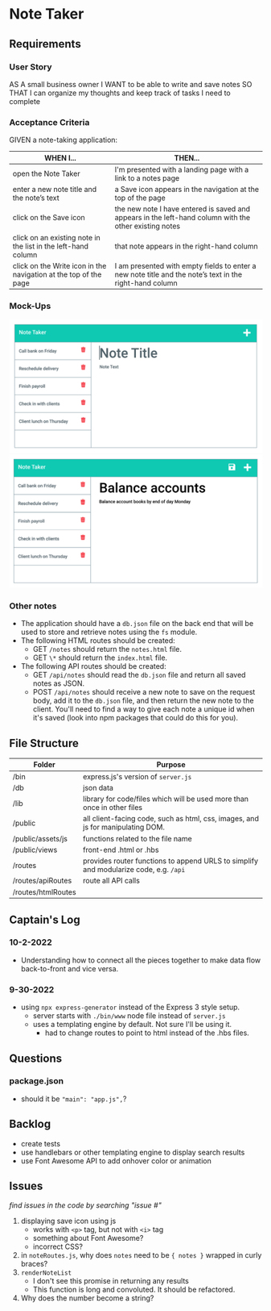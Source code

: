 # Note Taker

## Requirements

### User Story

AS A small business owner
I WANT to be able to write and save notes
SO THAT I can organize my thoughts and keep track of tasks I need to complete

### Acceptance Criteria

GIVEN a note-taking application:

| WHEN I...                                                        | THEN...                                                                                                 |
| ---------------------------------------------------------------- | ------------------------------------------------------------------------------------------------------- |
| open the Note Taker                                              | I'm presented with a landing page with a link to a notes page                                           |
| enter a new note title and the note’s text                       | a Save icon appears in the navigation at the top of the page                                            |
| click on the Save icon                                           | the new note I have entered is saved and appears in the left-hand column with the other existing notes  |
| click on an existing note in the list in the left-hand column    | that note appears in the right-hand column                                                              |
| click on the Write icon in the navigation at the top of the page | I am presented with empty fields to enter a new note title and the note’s text in the right-hand column |

### Mock-Ups

![mock-up_1](./public/images/11-express-homework-demo-01.png)
![mock-up_2](./public/images/11-express-homework-demo-02.png)

### Other notes

-   The application should have a `db.json` file on the back end that will be used to store and retrieve notes using the `fs` module.
-   The following HTML routes should be created:
    -   GET `/notes` should return the `notes.html` file.
    -   GET `\*` should return the `index.html` file.
-   The following API routes should be created:
    -   GET `/api/notes` should read the `db.json` file and return all saved notes as JSON.
    -   POST `/api/notes` should receive a new note to save on the request body, add it to the `db.json` file, and then return the new note to the client. You'll need to find a way to give each note a unique id when it's saved (look into npm packages that could do this for you).

## File Structure

| Folder             | Purpose                                                                               |
| ------------------ | ------------------------------------------------------------------------------------- |
| /bin               | express.js's version of `server.js`                                                   |
| /db                | json data                                                                             |
| /lib               | library for code/files which will be used more than once in other files               |
| /public            | all client-facing code, such as html, css, images, and js for manipulating DOM.       |
| /public/assets/js  | functions related to the file name                                                    |
| /public/views      | front-end .html or .hbs                                                               |
| /routes            | provides router functions to append URLS to simplify and modularize code, e.g. `/api` |
| /routes/apiRoutes  | route all API calls                                                                   |
| /routes/htmlRoutes |                                                                                       |

## Captain's Log

### 10-2-2022

-   Understanding how to connect all the pieces together to make data flow back-to-front and vice versa.

### 9-30-2022

-   using `npx express-generator` instead of the Express 3 style setup.
    -   server starts with `./bin/www` node file instead of `server.js`
    -   uses a templating engine by default. Not sure I'll be using it.
        -   had to change routes to point to html instead of the .hbs files.

## Questions

### package.json

-   should it be `"main": "app.js",`?

## Backlog

-   create tests
-   use handlebars or other templating engine to display search results
-   use Font Awesome API to add onhover color or animation

## Issues

_find issues in the code by searching "issue #"_

1. displaying save icon using js
    - works with `<p>` tag, but not with `<i>` tag
    - something about Font Awesome?
    - incorrect CSS?
2. in `noteRoutes.js`, why does `notes` need to be `{ notes }` wrapped in curly braces?
3. `renderNoteList`
    - I don't see this promise in returning any results
    - This function is long and convoluted. It should be refactored.
4. Why does the number become a string?
